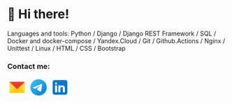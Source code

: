 # 👋 Hi there!

Languages and tools: Python / Django / Django REST Framework / SQL / Docker and docker-compose / Yandex.Cloud / Git / Github.Actions / Nginx / Unittest / Linux / HTML / CSS / Bootstrap

### Contact me:

[<img alt="e-mail" 
      width="45px"
      src="https://github.com/photometer/photometer/raw/main/svg/mail.svg"
      />](mailto:sblvkr@gmail.com)
[<img alt="telegram"
      width="45px"
      src="https://github.com/photometer/photometer/raw/main/svg/telegram.svg"
      style="text-decoration: none;"
      />](https://sblvkr.t.me/)
[<img alt="LinkedIn"
      width="45px"
      src="https://github.com/photometer/photometer/raw/main/svg/linkedin.svg" 
      />](https://www.linkedin.com/in/sblvkr/)
